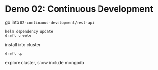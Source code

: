 # Demo 02: Continuous Development

go into `02-continuous-development/rest-api`

    helm dependency update
    draft create

ínstall into cluster

    draft up

explore cluster, show include mongodb